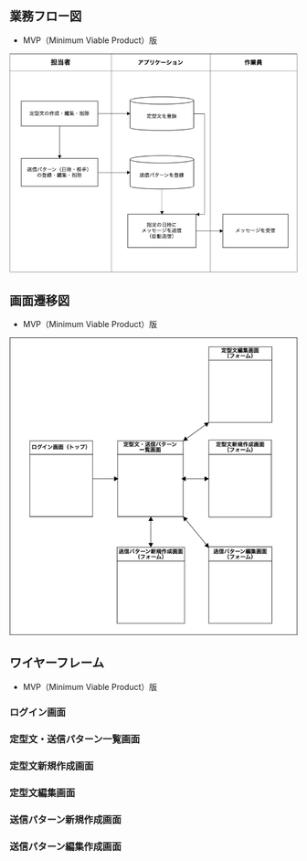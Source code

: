 ## 業務フロー図
- MVP（Minimum Viable Product）版

![業務フロー図MVP版](images/flow_chart.png)


## 画面遷移図
- MVP（Minimum Viable Product）版

![画面遷移図](images/screen_transition.png)


## ワイヤーフレーム
- MVP（Minimum Viable Product）版

### ログイン画面

### 定型文・送信パターン一覧画面

### 定型文新規作成画面

### 定型文編集画面

### 送信パターン新規作成画面

### 送信パターン編集作成画面
